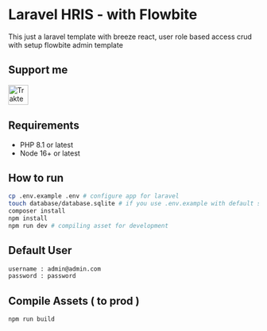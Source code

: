 # Laravel HRIS - with Flowbite

This just a laravel template with breeze react, user role based access crud with setup flowbite admin template
## Support me

<a href="https://trakteer.id/ajikamaludin" target="_blank"><img id="wse-buttons-preview" src="https://cdn.trakteer.id/images/embed/trbtn-blue-2.png" height="40" style="border:0px;height:40px;" alt="Trakteer Saya"></a>

## Requirements

- PHP 8.1 or latest
- Node 16+ or latest

## How to run

```bash
cp .env.example .env # configure app for laravel
touch database/database.sqlite # if you use .env.example with default sqlite database
composer install
npm install
npm run dev # compiling asset for development
```

## Default User

```bash
username : admin@admin.com
password : password
```

## Compile Assets ( to prod )

```bash
npm run build
```
